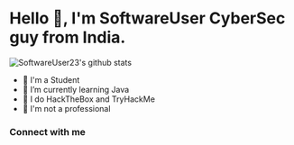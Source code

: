 # Hello 👋, I'm SoftwareUser CyberSec guy from India.  
![SoftwareUser23's github stats](https://github-readme-stats.vercel.app/api?username=SoftwareUser23&show_icons=true&theme=tokyonight)


- 🌱 I'm a Student
- 👯 I’m currently learning Java 
- 🤔 I do HackTheBox and TryHackMe  
- 💬 I'm not a professional

### Connect with me 

